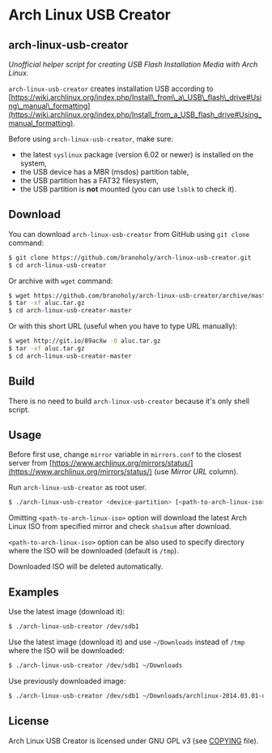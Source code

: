 Arch Linux USB Creator
======================

arch-linux-usb-creator
----------------------
*Unofficial helper script for creating USB Flash Installation Media with Arch Linux.*

`arch-linux-usb-creator` creates installation USB according to [https://wiki.archlinux.org/index.php/Install\_from\_a\_USB\_flash\_drive#Using\_manual\_formatting](https://wiki.archlinux.org/index.php/Install_from_a_USB_flash_drive#Using_manual_formatting).

Before using `arch-linux-usb-creator`, make sure:

* the latest `syslinux` package (version 6.02 or newer) is installed 
  on the system,
* the USB device has a MBR (msdos) partition table,
* the USB partition has a FAT32 filesystem,
* the USB partition is **not** mounted (you can use `lsblk` to check it).

Download
--------
You can download `arch-linux-usb-creator` from GitHub using `git clone` command:
```bash
$ git clone https://github.com/branoholy/arch-linux-usb-creator.git
$ cd arch-linux-usb-creator
```

Or archive with `wget` command:
```bash
$ wget https://github.com/branoholy/arch-linux-usb-creator/archive/master.tar.gz -O aluc.tar.gz
$ tar -xf aluc.tar.gz
$ cd arch-linux-usb-creator-master
```

Or with this short URL (useful when you have to type URL manually):
```bash
$ wget http://git.io/89acXw -O aluc.tar.gz
$ tar -xf aluc.tar.gz
$ cd arch-linux-usb-creator-master
```

Build
-----
There is no need to build `arch-linux-usb-creator` because it's only shell script.

Usage
-----
Before first use, change `mirror` variable in `mirrors.conf` to the closest 
server from 
[https://www.archlinux.org/mirrors/status/](https://www.archlinux.org/mirrors/status/) 
(use *Mirror URL* column).

Run `arch-linux-usb-creator` as root user.

```bash
$ ./arch-linux-usb-creator <device-partition> [<path-to-arch-linux-iso>]
```

Omitting `<path-to-arch-linux-iso>` option will download the latest Arch Linux ISO 
from specified mirror and check `sha1sum` after download.

`<path-to-arch-linux-iso>` option can be also used to specify directory where 
the ISO will be downloaded (default is `/tmp`).

Downloaded ISO will be deleted automatically.

Examples
--------
Use the latest image (download it):
```bash
$ ./arch-linux-usb-creator /dev/sdb1
```

Use the latest image (download it) and use `~/Downloads` instead of `/tmp` 
where the ISO will be downloaded:
```bash
$ ./arch-linux-usb-creator /dev/sdb1 ~/Downloads
```

Use previously downloaded image:
```bash
$ ./arch-linux-usb-creator /dev/sdb1 ~/Downloads/archlinux-2014.03.01-dual.iso
```

License
-------
Arch Linux USB Creator is licensed under GNU GPL v3 (see 
[COPYING](https://github.com/branoholy/arch-linux-usb-creator/blob/master/COPYING) 
file).

